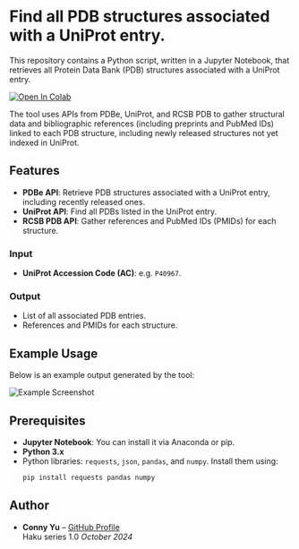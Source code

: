 # Find all PDB structures associated with a UniProt entry.

This repository contains a Python script, written in a Jupyter Notebook, that retrieves all Protein Data Bank (PDB) structures associated with a UniProt entry.

[![Open In Colab](https://colab.research.google.com/assets/colab-badge.svg)](https://colab.research.google.com/github/connyyu/find_structures/blob/main/find_PDBs.ipynb)

The tool uses APIs from PDBe, UniProt, and RCSB PDB to gather structural data and bibliographic references (including preprints and PubMed IDs) linked to each PDB structure, including newly released structures not yet indexed in UniProt.

## Features

- **PDBe API**: Retrieve PDB structures associated with a UniProt entry, including recently released ones.
- **UniProt API**: Find all PDBs listed in the UniProt entry.
- **RCSB PDB API**: Gather references and PubMed IDs (PMIDs) for each structure.
  
### Input
- **UniProt Accession Code (AC)**: e.g. `P40967`.

### Output
- List of all associated PDB entries.
- References and PMIDs for each structure.

## Example Usage

Below is an example output generated by the tool:

![Example Screenshot](https://github.com/user-attachments/assets/6101b6d2-06db-40dc-983b-38e123eca0e7)

## Prerequisites

- **Jupyter Notebook**: You can install it via Anaconda or pip.
- **Python 3.x**
- Python libraries: `requests`, `json`, `pandas`, and `numpy`. Install them using:
    ```bash
    pip install requests pandas numpy
    ```

## Author

- **Conny Yu** – [GitHub Profile](https://github.com/connyyu)  
  Haku series 1.0 _October 2024_
